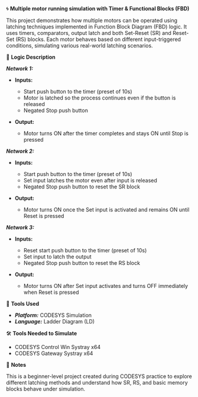 🌀 **Multiple motor running simulation with Timer & Functional Blocks (FBD)**

This project demonstrates how multiple motors can be operated using latching techniques implemented in Function Block Diagram (FBD) logic. It uses timers, comparators, output latch and both Set-Reset (SR) and Reset-Set (RS) blocks. Each motor behaves based on different input-triggered conditions, simulating various real-world latching scenarios.

🧩 **Logic Description**

_**Network 1:**_ 

- **Inputs:** 
  - Start push button to the timer (preset of 10s)
  - Motor is latched so the process continues even if the button is released
  - Negated Stop push button
  
- **Output:** 
  - Motor turns ON after the timer completes and stays ON until Stop is pressed

_**Network 2:**_ 

- **Inputs:** 
  - Start push button to the timer (preset of 10s)
  - Set input latches the motor even after input is released
  - Negated Stop push button to reset the SR block
  
- **Output:** 
  - Motor turns ON once the Set input is activated and remains ON until Reset is pressed


_**Network 3:**_ 

- **Inputs:** 
  - Reset start push button to the timer (preset of 10s)
  - Set input to latch the output
  - Negated Stop push button to reset the RS block
  
- **Output:** 
  - Motor turns ON after Set input activates and turns OFF immediately when Reset is pressed

🔧 **Tools Used**

- _**Platform:**_ CODESYS Simulation
- _**Language:**_ Ladder Diagram (LD)

🛠️ **Tools Needed to Simulate**

- CODESYS Control Win Systray x64
- CODESYS Gateway Systray x64
  
 📌 **Notes**

This is a beginner-level project created during CODESYS practice to explore different latching methods and understand how SR, RS, and basic memory blocks behave under simulation.
